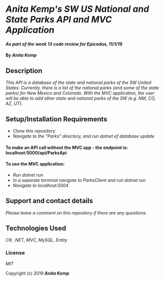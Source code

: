 # _Anita Kemp's SW US National and State Parks API and MVC Application_

#### _As part of the week 13 code review for Epicodus, 11/1/19_

#### By _Anita Kemp_

## Description
_This API is a database of the state and national parks of the SW United States. Currently, there is a list of the national parks (and some of the state parks) for New Mexico and Colorado. With the MVC application, the user will be able to add other state and national parks of the SW (e.g. NM, CO, AZ, UT)._

## Setup/Installation Requirements
* _Clone this repository_
* _Navigate to the "Parks" directory, and run dotnet ef database update_
#### To make an API call without the MVC app - the endpoint is: localhost:5000/api/ParksApi

#### To use the MVC application:
* _Run dotnet run_
* _In a separate terminal navigate to ParksClient and run dotnet run_
* _Navigate to localhost:5004_


## Support and contact details

_Please leave a comment on this repository if there are any questions._

## Technologies Used

_C#, .NET, MVC, MySQL, Entity_

### License

*MIT*

Copyright (c) 2019 **_Anita Kemp_**